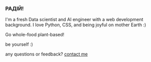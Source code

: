 ### РАДІЙ!
I'm a fresh Data scientist and AI engineer with a web development background. I love Python, CSS, and being joyful on mother Earth :)

Go whole-food plant-based!

be yourself :)

any questions or feedback? [contact me](https://nicesoul.me/contact)

<!--
**nicesoul/nicesoul** is a ✨ _special_ ✨ repository because its `README.md` (this file) appears on your GitHub profile.

Here are some ideas to get you started:

- 🔭 I’m currently working on a shopping app 
- 🌱 I’m currently learning ...
- 👯 I’m looking to collaborate on ...
- 🤔 I’m looking for help with ...
- 💬 Ask me about ...
- 📫 How to reach me: ...
- 😄 Pronouns: ...
- ⚡ Fun fact: ...
-->
